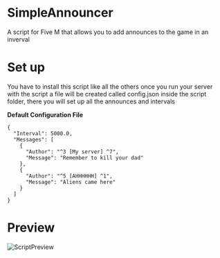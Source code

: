 # SimpleAnnouncer
A script for Five M that allows you to add announces to the game in an inverval

# Set up

You have to install this script like all the others once you run your server with the script a file will be created called config.json inside the script folder, there you will set up all the announces and intervals


**Default Configuration File**
```
{
  "Interval": 5000.0,
  "Messages": [
    {
      "Author": "^3 [My server] ^7",
      "Message": "Remember to kill your dad"
    },
    {
      "Author": "^5 [AHHHHHH] ^1",
      "Message": "Aliens came here"
    }
  ]
}
```

# Preview 

![ScriptPreview](https://i.imgur.com/qk28yop.png)
